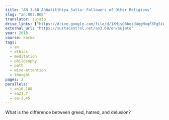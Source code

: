 ```yaml
---
title: "AN 3.68 Aññatitthiya Sutta: Followers of Other Religions"
slug: "an.003.068"
translator: sujato
drive_links: ["https://drive.google.com/file/d/1XMiyO8bezd4qgMxqF8Fg5iWS0EboESI1"]
external_url: "https://suttacentral.net/an3.68/en/sujato"
year: 2018
course: karma
tags:
  - an
  - ethics
  - meditation
  - philosophy
  - path
  - wise-attention
  - thought
pages: 2
parallels:
  - an10.108
  - ea21.7
  - ea-2.45
---
```


What is the difference between greed, hatred, and delusion?
